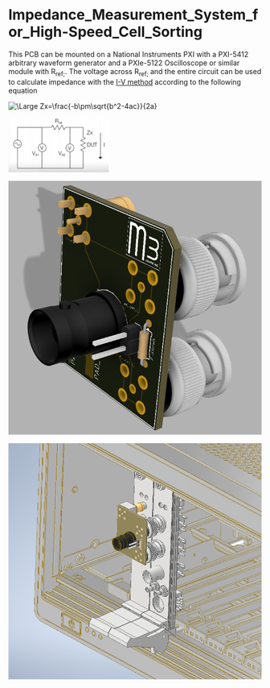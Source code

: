 # Impedance_Measurement_System_for_High-Speed_Cell_Sorting

This PCB can be mounted on a National Instruments PXI with a PXI-5412 arbitrary waveform generator and a PXIe-5122 Oscilloscope or similar module with R<sub>ref;</sub>. The voltage across R<sub>ref;</sub> and the entire circuit can be used to calculate impedance with the [I-V method][1] according to the following equation

 
![\Large Zx=\frac{-b\pm\sqrt{b^2-4ac}}{2a}](https://latex.codecogs.com/svg.latex?\Large&space;\color{white}{Z_{x}=\frac{V_{A2}}{I}=\frac{V_{A2}}{V_{A1}-V_{A2}}R_{ref})



<img src="https://github.com/m3-learning/Impedance_Measurement_System_for_High-Speed_Cell_Sorting/blob/main/renders/schematic.PNG" alt="drawing" width="200"/>

![](https://github.com/m3-learning/Impedance_Measurement_System_for_High-Speed_Cell_Sorting/blob/main/renders/impedance_pcb.PNG)

![](https://github.com/m3-learning/Impedance_Measurement_System_for_High-Speed_Cell_Sorting/blob/main/renders/pxi_mounted_impedance.PNG)

[1]: https://assets.testequity.com/te1/Documents/pdf/impedance-measurement-handbook.pdf#page=23
